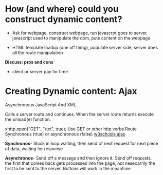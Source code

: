 
# How (and where) could you construct dynamic content?

- Ask for webpage, construct webpage, run javascrpt goes to server, javascript used to manipulate the dom, puts content on the webpage

- HTML template loadup (one off thing), populate server side, server does all the route manipulation


**Discuss: pros and cons**

- client or server pay for time

# Creating Dynamic content: Ajax

Asynchronous JavaScript And XML

Calls a server route and continues. 
When the server route returns
 execute the onload(e) function. 

xhttp.open("GET", "/txt", true);
Use GET or other http verbs
Route
Synchronous (true) or asynchronous  (false)
[w3schools ajax](http://www.w3schools.com/xml/ajax_intro.asp)  

**Synchronos**- Stuck in loop waiting, then send of next request for next piece of data, waiting for response

**Asynchronos**- Send off a message and then ignore it. Send off requests, the first that comes back gets processed into the page, not nesecarrily the first to be sent to the server. Buttons will work in the meantime
